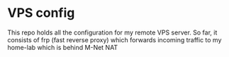 # VPS config
This repo holds all the configuration for my remote VPS server.
So far, it consists of frp (fast reverse proxy) which forwards incoming traffic to my home-lab which is behind M-Net NAT